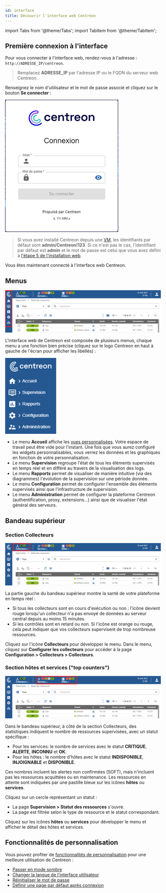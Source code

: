 ```yaml
---
id: interface
title: Découvrir l'interface web Centreon
---
```

import Tabs from '@theme/Tabs';
import TabItem from '@theme/TabItem';

## Première connexion à l'interface

Pour vous connecter à l'interface web, rendez-vous à l'adresse : `http://ADRESSE_IP/centreon`.

> Remplacez **ADRESSE_IP** par l'adresse IP ou le FQDN du serveur web Centreon.

Renseignez le nom d'utilisateur et le mot de passe associé et cliquez sur le bouton **Se connecter** :

![image](../assets/getting-started/aconnection.png)

>Si vous avez installé Centreon depuis une [VM](../installation/installation-of-a-central-server/using-virtual-machines.md), les identifiants par défaut sont **admin/Centreon!123**.
Si ce n'est pas le cas, l'identifiant par défaut est **admin** et le mot de passe est celui que vous avez défini à [l'étape 5 de l'installation web](../installation/web-and-post-installation.md#étape-5--admin-information).

Vous êtes maintenant connecté à l'interface web Centreon.

## Menus

![image](../assets/getting-started/menus.png)

L'interface web de Centreon est composée de plusieurs menus, chaque menu a une fonction bien précise (cliquez sur le logo Centreon en haut à gauche de l'écran pour afficher les libellés) :

![image](../assets/getting-started/amenu.png)

* Le menu **Accueil** affiche les [vues personnalisées](create-custom-view.md). Votre espace de travail peut être vide pour l'instant. Une fois que vous aurez configuré les widgets
  personnalisables, vous verrez les données et les graphiques en fonction de votre personnalisation.
* Le menu **Supervision** regroupe l'état de tous les éléments supervisés en temps réel et en différé au travers de la
  visualisation des logs.
* Le menu **Rapports** permet de visualiser de manière intuitive (via des diagrammes) l'évolution de la supervision sur
  une période donnée.
* Le menu **Configuration** permet de configurer l'ensemble des éléments supervisés ainsi que l'infrastructure de supervision.
* Le menu **Administration** permet de configurer la plateforme Centreon (authentification, proxy, extensions...) ainsi que de visualiser l'état général des serveurs.

## Bandeau supérieur

### Section Collecteurs

![image](../assets/getting-started/banner_pollers.png)

La partie gauche du bandeau supérieur montre la santé de votre plateforme en temps réel :

* Si tous les collecteurs sont en cours d'exécution ou non : l'icône devient rouge lorsqu'un collecteur n'a pas envoyé de données au serveur central depuis au moins 15 minutes.
* Si les contrôles sont en retard ou non. Si l'icône est orange ou rouge, cela peut indiquer que vos collecteurs supervisent de trop nombreuse ressources.

Cliquez sur l'icône **Collecteurs** pour développer le menu. Dans le menu, cliquez sur **Configurer les collecteurs** pour accéder à la page **Configuration > Collecteurs > Collecteurs**.

### Section hôtes et services ("top counters")

![image](../assets/getting-started/top_counters.png)

Dans le bandeau supérieur, à côté de la section Collecteurs, des statistiques indiquent le nombre de ressources supervisées, avec un statut spécifique :

* Pour les services: le nombre de services avec le statut **CRITIQUE**, **ALERTE**, **INCONNU** et **OK**.
* Pour les hôtes : le nombre d'hôtes avec le statut **INDISPONIBLE**, **INJOIGNABLE** et **DISPONIBLE**.

Ces nombres incluent les alertes non confirmées (SOFT), mais n'incluent pas les ressources acquittées ou en maintenance. Les ressources en attente sont indiquées par une pastille bleue sur les icônes **hôtes** ou **services**.

Cliquez sur un cercle représentant un statut :

* La page **Supervision > Statut des ressources** s'ouvre.
* La page est filtrée selon le type de ressource et le statut correspondant.

Cliquez sur les icônes **hôtes** ou **services** pour développer le menu et afficher le détail des hôtes et services.

## Fonctionnalités de personnalisation

Vous pouvez profiter de [fonctionnalités de personnalisation](../monitoring/basic-objects/customization.md) pour une meilleure utilisation de Centreon :

- [Passer en mode sombre](../monitoring/basic-objects/customization.md#passer-en-mode-sombre)
- [Changer la langue de l'interface utilisateur](../monitoring/basic-objects/customization.md#changer-la-langue-de-linterface-utilisateur)
- [Réinitialiser le mot de passe](../monitoring/basic-objects/customization.md#réinitialiser-le-mot-de-passe)
- [Définir une page par défaut après connexion](../monitoring/basic-objects/customization.md#définir-une-page-par-défaut-après-connexion)
